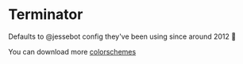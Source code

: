 # Terminator
Defaults to @jessebot config they've been using since around 2012 :shrug:

You can download more [colorschemes](https://iterm2colorschemes.com/)
